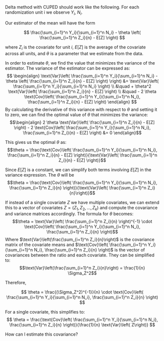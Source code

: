 Delta method with CUPED should work like the following. For each randomization unit i we observe $Y_i$, $N_i$.

Our estimator of the mean will have the form

$$
\frac{\sum_{i=1}^n Y_i}{\sum_{i=1}^n N_i} - \theta \left( \frac{\sum_{i=1}^n Z_i}{n} - E[Z] \right)
$$

where $Z_i$ is the covariate for unit $i$, $E[Z]$ is the average of the covariate across all units, and $\theta$ is a parameter that we estimate from the data.

In order to estimate $\theta$, we find the value that minimizes the variance of the estimator. The variance of the estimator can be expressed as:
$$
\begin{align}
\text{Var}\left( \frac{\sum_{i=1}^n Y_i}{\sum_{i=1}^n N_i} - \theta \left(
\frac{\sum_{i=1}^n Z_i}{n} - E[Z] \right) \right) &= \text{Var}\left( \frac{\sum_{i=1}^n Y_i}{\sum_{i=1}^n N_i} \right) \\
&\quad + \theta^2 \text{Var}\left( \frac{\sum_{i=1}^n Z_i}{n} - E[Z] \right) \\
&\quad - 2 \theta \text{Cov}\left( \frac{\sum_{i=1}^n Y_i}{\sum_{i=1}^n N_i}, \frac{\sum_{i=1}^n Z_i}{n} - E[Z] \right)
\end{align}
$$
By calculating the derivative of this variance with respect to $\theta$ and setting it to zero, we can find the optimal value of $\theta$ that minimizes the variance:
$$\begin{align}
2 \theta \text{Var}\left( \frac{\sum_{i=1}^n Z_i}{n} - E[Z] \right) - 2 \text{Cov}\left( \frac{\sum_{i=1}^n Y_i}{\sum_{i=1}^n N_i}, \frac{\sum_{i=1}^n Z_i}{n} - E[Z] \right) &= 0
\end{align}$$

This gives us the optimal $\theta$ as:
$$\theta = \frac{\text{Cov}\left( \frac{\sum_{i=1}^n Y_i}{\sum_{i=1}^n N_i}, \frac{\sum_{i=1}^n Z_i}{n} - E[Z] \right)}{\text{Var}\left( \frac{\sum_{i=1}^n Z_i}{n} - E[Z] \right)}$$

Since $E[Z]$ is a constant, we can simplify both terms involving $E[Z]$ in the variance expression. The $\theta$ will be
$$\theta = \frac{\text{Cov}\left( \frac{\sum_{i=1}^n Y_i}{\sum_{i=1}^n N_i}, \frac{\sum_{i=1}^n Z_i}{n} \right)}{\text{Var}\left( \frac{\sum_{i=1}^n Z_i}{n}\right)}$$

If instead of a single covariate $Z$ we have multiple covariates, we can extend this to a vector of covariates $Z = (Z_1, Z_2, \ldots, Z_k)$ and compute the covariance and variance matrices accordingly. The formula for $\theta$ becomes:
$$\theta = \text{Var}\left(
    \frac{\sum_{i=1}^n Z_i}{n}
\right)^{-1} \cdot \text{Cov}\left( \frac{\sum_{i=1}^n Y_i}{\sum_{i=1}^n N_i},
\frac{\sum_{i=1}^n Z_i}{n} \right)$$
Where $\text{Var}\left(\frac{\sum_{i=1}^n Z_i}{n}\right)$ is the covariance matrix of the covariate means and $\text{Cov}\left( \frac{\sum_{i=1}^n Y_i}{\sum_{i=1}^n N_i}, \frac{\sum_{i=1}^n Z_i}{n} \right)$ is the vector of covariances between the ratio and each covariate. They can be simplified to:
$$\text{Var}\left(\frac{\sum_{i=1}^n Z_i}{n}\right) = \frac{1}{n} \Sigma_Z^2$$


Therefore,

$$
\theta =  \frac{(\Sigma_Z^2)^{-1}}{n} \cdot \text{Cov}\left( \frac{\sum_{i=1}^n Y_i}{\sum_{i=1}^n N_i}, \frac{\sum_{i=1}^n Z_i}{n} \right)
$$

For a single covariate, this simplifies to:
$$
\theta = \frac{\text{Cov}\left( \frac{\sum_{i=1}^n Y_i}{\sum_{i=1}^n N_i}, \frac{\sum_{i=1}^n Z_i}{n} \right)}{\frac{1}{n} \text{Var}\left( Z\right)}
$$

How can I estimate this covariance?
